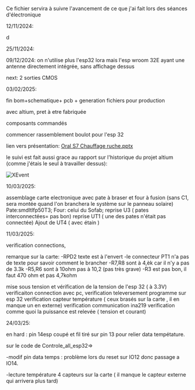 Ce fichier servira à suivre l'avancement de ce que j'ai fait lors des séances d'électronique

12/11/2024:

d

25/11/2024:

09/12/2024: on n'utilise plus l'esp32 lora mais l'esp wroom 32E ayant une antenne directement intégrée, sans affichage dessus

next: 2 sorties CMOS

03/02/2025:

fin bom+schematique+ pcb + generation fichiers pour production

avec altium, pret à etre fabriquée

composants commandés

commencer rassemblement boulot pour l'esp 32

lien vers présentation: [Oral S7 Chauffage ruche.pptx](https://unice-my.sharepoint.com/:p:/g/personal/melilla_caillot_etu_unice_fr/EexJpyUrVStCtURrQXf4pCQBGJ_DhOEJgqGgKRXciLH0BQ?e=O4ab3Y)

le suivi est fait aussi grace au rapport sur l'historique du projet altium (comme j'étais le seul à travailler dessus):

![XEvent](./img/xevent.png)

10/03/2025:

assemblage carte electronique avec pate à braser et four à fusion (sans C1, sera montée quand l'on branchera le système sur le panneau solaire)
Pate:smdltlfp50T3; Four: celui du Sofab;
reprise U3 ( pates interconnectées= pas bon)
reprise UT1 ( une des pates n'était pas connectée)
Ajout de UT4 ( avec étain )

11/03/2025:

verification connections,

remarque sur la carte:
-RPD2 texte est à l'envert
-le connecteur PT1 n'a pas de texte pour savoir comment le brancher
-R7,R8 sont à 4,èk car il n'y a pas de 3.3k
-R5,R6 sont à 10ohm pas à 10,2 (pas très grave)
-R3 est pas bon, il faut 470 ohm et pas 4,7kohm

mise sous tension et vérification de la tension de l'esp 32 ( à 3.3V)
verificaiton connection avec pc,
verification televersement programme sur esp 32
verification capteur température ( ceux brasés sur la carte , il en manque un en externe)
verification communication ina219
verification comme quoi la puissance est relevée ( tension et courant)


24/03/25: 

en hard : pin 14esp coupé et fil tiré sur pin 13 pour relier data tempétature.

sur le code de Controle_all_esp32=>

-modif pin data temps : problème lors du reset sur IO12 donc passage a IO14.

-lecture température 4 capteurs sur la carte ( il manque le capteur externe qui arrivera plus tard)
